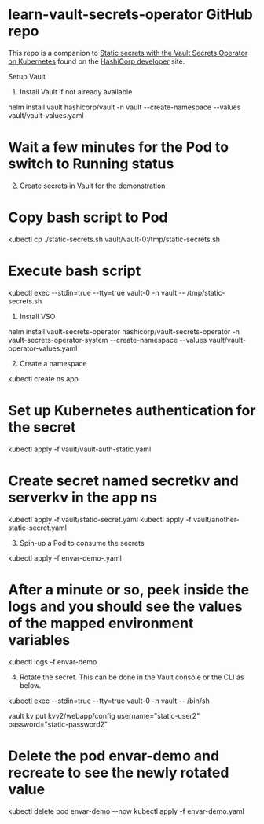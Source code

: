 # learn-vault-secrets-operator GitHub repo

This repo is a companion to [Static secrets with the Vault Secrets Operator on Kubernetes](https://developer.hashicorp.com/vault/tutorials/kubernetes/vault-secrets-operator) found on the [HashiCorp developer](https://developer.hashicorp.com/) site.

Setup Vault

1. Install Vault if not already available

helm install vault hashicorp/vault -n vault --create-namespace --values vault/vault-values.yaml

# Wait a few minutes for the Pod to switch to Running status

2. Create secrets in Vault for the demonstration

# Copy bash script to Pod
kubectl cp ./static-secrets.sh vault/vault-0:/tmp/static-secrets.sh 

# Execute bash script
kubectl exec --stdin=true --tty=true vault-0 -n vault -- /tmp/static-secrets.sh


1. Install VSO

helm install vault-secrets-operator hashicorp/vault-secrets-operator -n vault-secrets-operator-system --create-namespace --values vault/vault-operator-values.yaml

2. Create a namespace

kubectl create ns app

# Set up Kubernetes authentication for the secret

kubectl apply -f vault/vault-auth-static.yaml

# Create secret named secretkv and serverkv in the app ns

kubectl apply -f vault/static-secret.yaml
kubectl apply -f vault/another-static-secret.yaml

3. Spin-up a Pod to consume the secrets

kubectl apply -f envar-demo-.yaml

# After a minute or so, peek inside the logs and you should see the values of the mapped environment variables
kubectl logs -f envar-demo

4. Rotate the secret.  This can be done in the Vault console or the CLI as below.

kubectl exec --stdin=true --tty=true vault-0 -n vault -- /bin/sh

vault kv put kvv2/webapp/config username="static-user2" password="static-password2"

# Delete the pod envar-demo and recreate to see the newly rotated value

kubectl delete pod envar-demo --now
kubectl apply -f envar-demo.yaml
